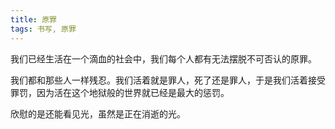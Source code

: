 ```yaml
---
title: 原罪
tags: 书写, 原罪
---
```



我们已经生活在一个滴血的社会中，我们每个人都有无法摆脱不可否认的原罪。

我们都和那些人一样残忍。我们活着就是罪人，死了还是罪人，于是我们活着接受罪罚，因为活在这个地狱般的世界就已经是最大的惩罚。

欣慰的是还能看见光，虽然是正在消逝的光。


